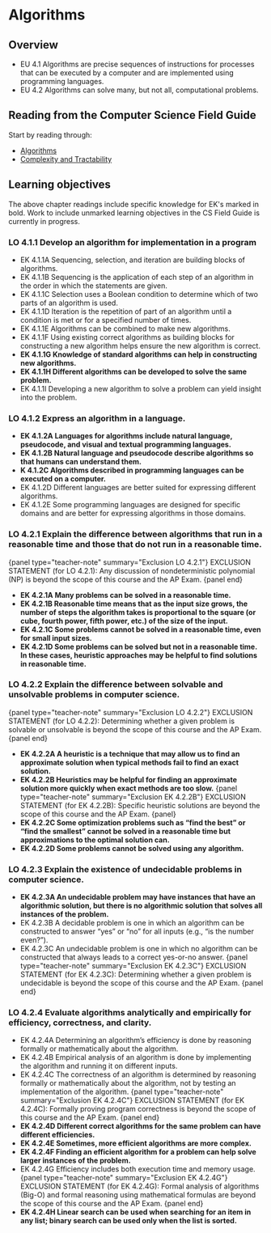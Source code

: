 # Algorithms

## Overview
- EU 4.1 Algorithms are precise sequences of instructions for processes that can be executed by a computer and are implemented using programming languages.
- EU 4.2 Algorithms can solve many, but not all, computational problems.

## Reading from the Computer Science Field Guide
Start by reading through:
- [Algorithms](chapters/algorithms.html)
- [Complexity and Tractability](chapters/complexity-tractability.html)

## Learning objectives
The above chapter readings include specific knowledge for EK's marked in bold. Work to include unmarked learning objectives in the CS Field Guide is currently in progress.

### LO 4.1.1 Develop an algorithm for implementation in a program

- EK 4.1.1A Sequencing, selection, and iteration are building blocks of algorithms.
- EK 4.1.1B Sequencing is the application of each step of an algorithm in the order in which the statements are given.
- EK 4.1.1C Selection uses a Boolean condition to determine which of two parts of an algorithm is used.
- EK 4.1.1D Iteration is the repetition of part of an algorithm until a condition is met or for a specified number of times.
- EK 4.1.1E Algorithms can be combined to make new algorithms.
- EK 4.1.1F Using existing correct algorithms as building blocks for constructing a new algorithm helps ensure the new algorithm is correct.
- **EK 4.1.1G Knowledge of standard algorithms can help in constructing new algorithms.**
- **EK 4.1.1H Different algorithms can be developed to solve the same problem.**
- EK 4.1.1I Developing a new algorithm to solve a problem can yield insight into the problem.

### LO 4.1.2 Express an algorithm in a language.
- **EK 4.1.2A Languages for algorithms include natural language, pseudocode, and visual and textual programming languages.**
- **EK 4.1.2B Natural language and pseudocode describe algorithms so that humans can understand them.**
- **K 4.1.2C Algorithms described in programming languages can be executed on a computer.**
- EK 4.1.2D Different languages are better suited for expressing different algorithms.
- EK 4.1.2E Some programming languages are designed for specific domains and are better for expressing algorithms in those domains.

### LO 4.2.1 Explain the difference between algorithms that run in a reasonable time and those that do not run in a reasonable time.
{panel type="teacher-note" summary="Exclusion LO 4.2.1"}
EXCLUSION STATEMENT (for LO 4.2.1): Any discussion of nondeterministic polynomial (NP) is beyond the scope of this course and the AP Exam.
{panel end}
- **EK 4.2.1A Many problems can be solved in a reasonable time.**
- **EK 4.2.1B Reasonable time means that as the input size grows, the number of steps the algorithm takes is proportional
to the square (or cube, fourth power, fifth power, etc.)
of the size of the input.**
- **EK 4.2.1C Some problems cannot be solved in a reasonable time, even for small input sizes.**
- **EK 4.2.1D Some problems can be solved but not in a reasonable time. In these cases, heuristic approaches may be helpful to
find solutions in reasonable time.**

### LO 4.2.2 Explain the difference between solvable and unsolvable problems in computer science.
{panel type="teacher-note" summary="Exclusion LO 4.2.2"}
EXCLUSION STATEMENT
(for LO 4.2.2): Determining whether a given problem is solvable or unsolvable is beyond the scope
of this course and the AP Exam.
{panel end}
- **EK 4.2.2A A heuristic is a technique that may allow us to find an approximate solution when typical methods fail to find an exact solution.**
- **EK 4.2.2B Heuristics may be helpful for finding an approximate solution more quickly when exact methods are too slow.**
{panel type="teacher-note" summary="Exclusion EK 4.2.2B"}
EXCLUSION STATEMENT (for EK 4.2.2B):
Specific heuristic solutions are beyond the scope of this course and the AP Exam.
{panel}
- **EK 4.2.2C Some optimization problems such as “find the best” or “find the smallest” cannot be solved in a reasonable time but approximations to the optimal solution can.**
- **EK 4.2.2D Some problems cannot be solved using any algorithm.**

### LO 4.2.3 Explain the existence of undecidable problems in computer science.
- **EK 4.2.3A An undecidable problem may have instances that have an algorithmic solution, but there is no algorithmic solution that solves all instances of the problem.**
- EK 4.2.3B A decidable problem is one in which an algorithm can be constructed to answer “yes” or “no” for all inputs (e.g., “is the number even?”).
- EK 4.2.3C An undecidable problem is one in which no algorithm can be constructed that always leads to a correct yes-or-no answer.
{panel type="teacher-note" summary="Exclusion EK 4.2.3C"}
EXCLUSION STATEMENT (for EK 4.2.3C): Determining whether a given problem is undecidable is beyond the scope of this course and the AP Exam.
{panel end}

### LO 4.2.4 Evaluate algorithms analytically and empirically for efficiency, correctness, and clarity.
- EK 4.2.4A Determining an algorithm’s efficiency is done by reasoning formally or mathematically about the algorithm.
- EK 4.2.4B Empirical analysis of an algorithm is done by implementing the algorithm and running it on different inputs.
- EK 4.2.4C The correctness of an algorithm is determined by reasoning formally or mathematically about the algorithm, not by testing an implementation of the algorithm.
{panel type="teacher-note" summary="Exclusion EK 4.2.4C"}
EXCLUSION STATEMENT (for EK 4.2.4C): Formally proving program correctness is beyond the scope of this course and the AP Exam.
{panel end}
- **EK 4.2.4D Different correct algorithms for the same problem can have different efficiencies.**
- **EK 4.2.4E Sometimes, more efficient algorithms are more complex.**
- **EK 4.2.4F Finding an efficient algorithm for a problem can help solve larger instances of the problem.**
- EK 4.2.4G Efficiency includes both execution time and memory usage.
{panel type="teacher-note" summary="Exclusion EK 4.2.4G"}
EXCLUSION STATEMENT (for EK 4.2.4G): Formal analysis of algorithms (Big-O) and formal reasoning using mathematical formulas are beyond the scope of this course and the AP Exam.
{panel end}
- **EK 4.2.4H Linear search can be used when searching for an item in any list; binary search can be used only when the list is sorted.**
